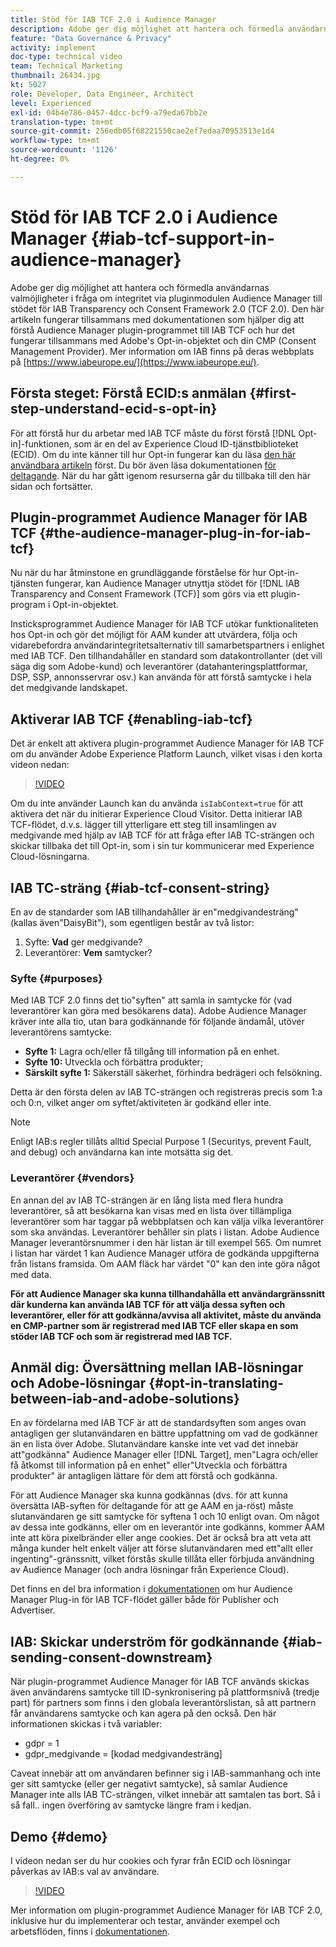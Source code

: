 ```yaml
---
title: Stöd för IAB TCF 2.0 i Audience Manager
description: Adobe ger dig möjlighet att hantera och förmedla användarnas valmöjligheter i fråga om integritet via pluginmodulen Audience Manager till stödet för IAB Transparency och Consent Framework 2.0 (TCF 2.0). Den här artikeln fungerar tillsammans med dokumentationen som hjälper dig att förstå Audience Manager plugin-programmet till IAB TCF och hur det fungerar tillsammans med Adobe's Opt-in-objektet och din CMP (Consent Management Provider).
feature: "Data Governance & Privacy"
activity: implement
doc-type: technical video
team: Technical Marketing
thumbnail: 26434.jpg
kt: 5027
role: Developer, Data Engineer, Architect
level: Experienced
exl-id: 04b4e786-0457-4dcc-bcf9-a79eda67bb2e
translation-type: tm+mt
source-git-commit: 256edb05f68221550cae2ef7edaa70953513e1d4
workflow-type: tm+mt
source-wordcount: '1126'
ht-degree: 0%

---
```


# Stöd för IAB TCF 2.0 i Audience Manager {#iab-tcf-support-in-audience-manager}

Adobe ger dig möjlighet att hantera och förmedla användarnas valmöjligheter i fråga om integritet via pluginmodulen Audience Manager till stödet för IAB Transparency och Consent Framework 2.0 (TCF 2.0). Den här artikeln fungerar tillsammans med dokumentationen som hjälper dig att förstå Audience Manager plugin-programmet till IAB TCF och hur det fungerar tillsammans med Adobe&#39;s Opt-in-objektet och din CMP (Consent Management Provider). Mer information om IAB finns på deras webbplats på [https://www.iabeurope.eu/](https://www.iabeurope.eu/).

## Första steget: Förstå ECID:s anmälan {#first-step-understand-ecid-s-opt-in}

För att förstå hur du arbetar med IAB TCF måste du först förstå [!DNL Opt-in]-funktionen, som är en del av Experience Cloud ID-tjänstbiblioteket (ECID). Om du inte känner till hur Opt-in fungerar kan du läsa [den här användbara artikeln](https://docs.adobe.com/content/help/en/core-services-learn/tutorials/id-service/use-opt-in-to-control-experience-cloud-activities-based-on-user-consent.html) först. Du bör även läsa dokumentationen [för deltagande](https://docs.adobe.com/content/help/sv-SE/id-service/using/implementation/opt-in-service/optin-overview.html). När du har gått igenom resurserna går du tillbaka till den här sidan och fortsätter.

## Plugin-programmet Audience Manager för IAB TCF {#the-audience-manager-plug-in-for-iab-tcf}

Nu när du har åtminstone en grundläggande förståelse för hur Opt-in-tjänsten fungerar, kan Audience Manager utnyttja stödet för [!DNL IAB Transparency and Consent Framework (TCF)] som görs via ett plugin-program i Opt-in-objektet.

Insticksprogrammet Audience Manager för IAB TCF utökar funktionaliteten hos Opt-in och gör det möjligt för AAM kunder att utvärdera, följa och vidarebefordra användarintegritetsalternativ till samarbetspartners i enlighet med IAB TCF. Den tillhandahåller en standard som datakontrollanter (det vill säga dig som Adobe-kund) och leverantörer (datahanteringsplattformar, DSP, SSP, annonsservrar osv.) kan använda för att förstå samtycke i hela det medgivande landskapet.

## Aktiverar IAB TCF {#enabling-iab-tcf}

Det är enkelt att aktivera plugin-programmet Audience Manager för IAB TCF om du använder Adobe Experience Platform Launch, vilket visas i den korta videon nedan:

>[!VIDEO](https://video.tv.adobe.com/v/26433/?quality=12)

Om du inte använder Launch kan du använda `isIabContext=true` för att aktivera det när du initierar Experience Cloud Visitor. Detta initierar IAB TCF-flödet, d.v.s. lägger till ytterligare ett steg till insamlingen av medgivande med hjälp av IAB TCF för att fråga efter IAB TC-strängen och skickar tillbaka det till Opt-in, som i sin tur kommunicerar med Experience Cloud-lösningarna.

## IAB TC-sträng {#iab-tcf-consent-string}

En av de standarder som IAB tillhandahåller är en&quot;medgivandesträng&quot; (kallas även&quot;DaisyBit&quot;), som egentligen består av två listor:

1. Syfte: **Vad** ger medgivande?
1. Leverantörer: **Vem** samtycker?

### Syfte {#purposes}

Med IAB TCF 2.0 finns det tio&quot;syften&quot; att samla in samtycke för (vad leverantörer kan göra med besökarens data). Adobe Audience Manager kräver inte alla tio, utan bara godkännande för följande ändamål, utöver leverantörens samtycke:

* **Syfte 1:** Lagra och/eller få tillgång till information på en enhet.
* **Syfte 10:** Utveckla och förbättra produkter;
* **Särskilt syfte 1:** Säkerställ säkerhet, förhindra bedrägeri och felsökning.

Detta är den första delen av IAB TC-strängen och registreras precis som 1:a och 0:n, vilket anger om syftet/aktiviteten är godkänd eller inte.

>[!NOTE]
>
>Enligt IAB:s regler tillåts alltid Special Purpose 1 (Securitys, prevent Fault, and debug) och användarna kan inte motsätta sig det.

### Leverantörer {#vendors}

En annan del av IAB TC-strängen är en lång lista med flera hundra leverantörer, så att besökarna kan visas med en lista över tillämpliga leverantörer som har taggar på webbplatsen och kan välja vilka leverantörer som ska användas. Leverantörer behåller sin plats i listan. Adobe Audience Manager leverantörsnummer i den här listan är till exempel 565. Om numret i listan har värdet 1 kan Audience Manager utföra de godkända uppgifterna från listans framsida. Om AAM fläck har värdet &quot;0&quot; kan den inte göra något med data.

**För att Audience Manager ska kunna tillhandahålla ett användargränssnitt där kunderna kan använda IAB TCF för att välja dessa syften och leverantörer, eller för att godkänna/avvisa all aktivitet, måste du använda en CMP-partner som är registrerad med IAB TCF eller skapa en som stöder IAB TCF och som är registrerad med IAB TCF.**

## Anmäl dig: Översättning mellan IAB-lösningar och Adobe-lösningar {#opt-in-translating-between-iab-and-adobe-solutions}

En av fördelarna med IAB TCF är att de standardsyften som anges ovan antagligen ger slutanvändaren en bättre uppfattning om vad de godkänner än en lista över Adobe. Slutanvändare kanske inte vet vad det innebär att&quot;godkänna&quot; Audience Manager eller [!DNL Target], men&quot;Lagra och/eller få åtkomst till information på en enhet&quot; eller&quot;Utveckla och förbättra produkter&quot; är antagligen lättare för dem att förstå och godkänna.

För att Audience Manager ska kunna godkännas (dvs. för att kunna översätta IAB-syften för deltagande för att ge AAM en ja-röst) måste slutanvändaren ge sitt samtycke för syftena 1 och 10 enligt ovan. Om något av dessa inte godkänns, eller om en leverantör inte godkänns, kommer AAM inte att köra pixelbränder eller ange cookies. Det är också bra att veta att många kunder helt enkelt väljer att förse slutanvändaren med ett&quot;allt eller ingenting&quot;-gränssnitt, vilket förstås skulle tillåta eller förbjuda användning av Audience Manager (och andra lösningar från Experience Cloud).

Det finns en del bra information i [dokumentationen](https://marketing.adobe.com/resources/help/en_US/aam/aam-iab-plugin.html) om hur Audience Manager Plug-in för IAB TCF-flödet gäller både för Publisher och Advertiser.

## IAB: Skickar underström för godkännande {#iab-sending-consent-downstream}

När plugin-programmet Audience Manager för IAB TCF används skickas även användarens samtycke till ID-synkronisering på plattformsnivå (tredje part) för partners som finns i den globala leverantörslistan, så att partnern får användarens samtycke och kan agera på den också. Den här informationen skickas i två variabler:

* gdpr = 1
* gdpr_medgivande = [kodad medgivandesträng]

Caveat innebär att om användaren befinner sig i IAB-sammanhang och inte ger sitt samtycke (eller ger negativt samtycke), så samlar Audience Manager inte alls IAB TC-strängen, vilket innebär att samtalen tas bort. Så i så fall.. ingen överföring av samtycke längre fram i kedjan.

## Demo {#demo}

I videon nedan ser du hur cookies och fyrar från ECID och lösningar påverkas av IAB:s val av användare.

>[!VIDEO](https://video.tv.adobe.com/v/26434/?quality=12)

Mer information om plugin-programmet Audience Manager för IAB TCF 2.0, inklusive hur du implementerar och testar, använder exempel och arbetsflöden, finns i [dokumentationen](https://docs.adobe.com/content/help/en/audience-manager/user-guide/overview/data-privacy/consent-management/aam-iab-plugin.html).
